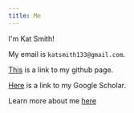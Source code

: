 ```yaml
---
title: Me
---
```


I'm Kat Smith!

My email is `katsmith133@gmail.com`.

[This][] is a link to my github page.

[Here](https://scholar.google.co.uk/citations?user=5csNr-UAAAAJ&hl=en) is a link to my Google Scholar.

Learn more about me [here][aboutme]

[This]: https://github.com/katsmith133/
[aboutme]: https://katsmith133.github.io/about/
